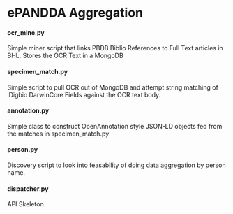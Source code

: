 ePANDDA Aggregation
=====================

#### ocr_mine.py
Simple miner script that links PBDB Biblio References to Full Text articles in BHL. Stores the OCR Text in a MongoDB

#### specimen_match.py
Simple script to pull OCR out of MongoDB and attempt string matching of iDigbio DarwinCore Fields against the OCR text body.

#### annotation.py
Simple class to construct OpenAnnotation style JSON-LD objects fed from the matches in specimen_match.py

#### person.py
Discovery script to look into feasability of doing data aggregation by person name.

#### dispatcher.py
API Skeleton
